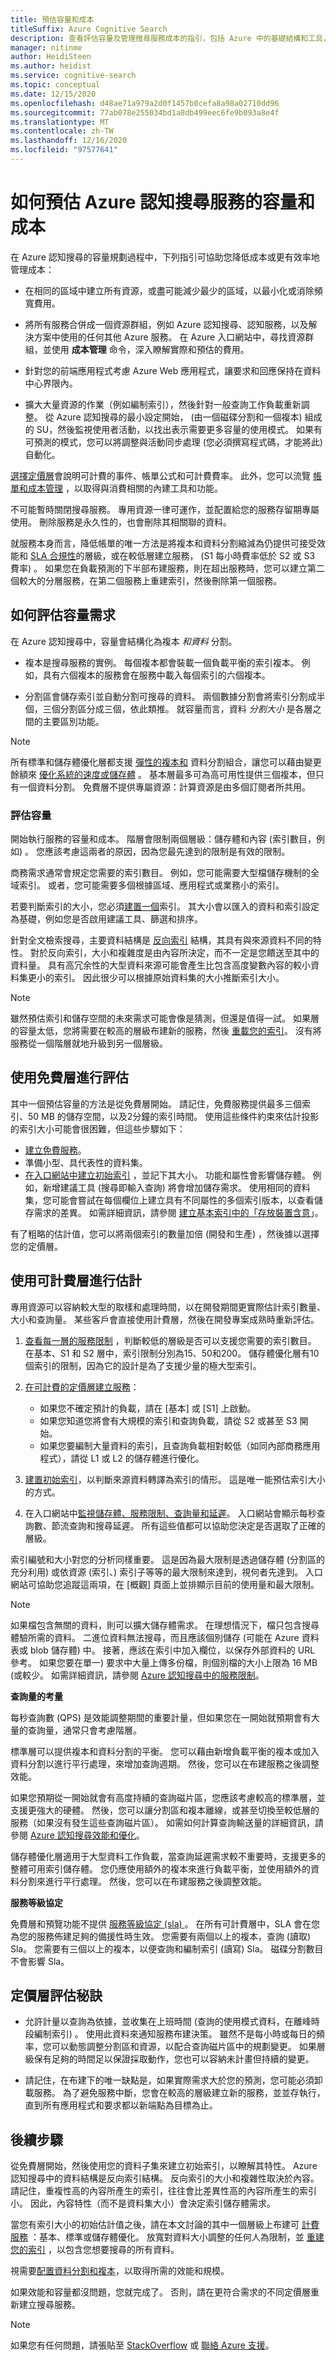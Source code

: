 ```yaml
---
title: 預估容量和成本
titleSuffix: Azure Cognitive Search
description: 查看評估容量及管理搜尋服務成本的指引，包括 Azure 中的基礎結構和工具，以及更有效使用資源的最佳作法。
manager: nitinme
author: HeidiSteen
ms.author: heidist
ms.service: cognitive-search
ms.topic: conceptual
ms.date: 12/15/2020
ms.openlocfilehash: d48ae71a979a2d0f1457b0cefa8a98a02710dd96
ms.sourcegitcommit: 77ab078e255034bd1a8db499eec6fe9b093a8e4f
ms.translationtype: MT
ms.contentlocale: zh-TW
ms.lasthandoff: 12/16/2020
ms.locfileid: "97577641"
---
```

# <a name="how-to-estimate-capacity-and-costs-of-an-azure-cognitive-search-service"></a>如何預估 Azure 認知搜尋服務的容量和成本

在 Azure 認知搜尋的容量規劃過程中，下列指引可協助您降低成本或更有效率地管理成本：

+ 在相同的區域中建立所有資源，或盡可能減少最少的區域，以最小化或消除頻寬費用。

+ 將所有服務合併成一個資源群組，例如 Azure 認知搜尋、認知服務，以及解決方案中使用的任何其他 Azure 服務。 在 Azure 入口網站中，尋找資源群組，並使用 **成本管理** 命令，深入瞭解實際和預估的費用。

+ 針對您的前端應用程式考慮 Azure Web 應用程式，讓要求和回應保持在資料中心界限內。

+ 擴大大量資源的作業（例如編制索引），然後針對一般查詢工作負載重新調整。 從 Azure 認知搜尋的最小設定開始， (由一個磁碟分割和一個複本) 組成的 SU，然後監視使用者活動，以找出表示需要更多容量的使用模式。 如果有可預測的模式，您可以將調整與活動同步處理 (您必須撰寫程式碼，才能將此) 自動化。

[選擇定價層](search-sku-tier.md)會說明可計費的事件、帳單公式和可計費費率。 此外，您可以流覽 [帳單和成本管理](../cost-management-billing/cost-management-billing-overview.md) ，以取得與消費相關的內建工具和功能。

不可能暫時關閉搜尋服務。 專用資源一律可運作，並配置給您的服務存留期專屬使用。 刪除服務是永久性的，也會刪除其相關聯的資料。

就服務本身而言，降低帳單的唯一方法是將複本和資料分割縮減為仍提供可接受效能和 [SLA 合規性](https://azure.microsoft.com/support/legal/sla/search/v1_0/)的層級，或在較低層建立服務， (S1 每小時費率低於 S2 或 S3 費率) 。 如果您在負載預測的下半部布建服務，則在超出服務時，您可以建立第二個較大的分層服務，在第二個服務上重建索引，然後刪除第一個服務。

## <a name="how-to-evaluate-capacity-requirements"></a>如何評估容量需求

在 Azure 認知搜尋中，容量會結構化為複本 *和資料* 分割。

+ 複本是搜尋服務的實例。 每個複本都會裝載一個負載平衡的索引複本。 例如，具有六個複本的服務會在服務中載入每個索引的六個複本。

+ 分割區會儲存索引並自動分割可搜尋的資料。 兩個數據分割會將索引分割成半個，三個分割區分成三個，依此類推。 就容量而言，資料 *分割大小* 是各層之間的主要區別功能。

> [!NOTE]
> 所有標準和儲存體優化層都支援 [彈性的複本和](search-capacity-planning.md#chart) 資料分割組合，讓您可以藉由變更餘額來 [優化系統的速度或儲存體](search-performance-optimization.md) 。 基本層最多可為高可用性提供三個複本，但只有一個資料分割。 免費層不提供專屬資源：計算資源是由多個訂閱者所共用。

### <a name="evaluating-capacity"></a>評估容量

開始執行服務的容量和成本。 階層會限制兩個層級：儲存體和內容 (索引數目，例如) 。 您應該考慮這兩者的原因，因為您最先達到的限制是有效的限制。

商務需求通常會規定您需要的索引數目。 例如，您可能需要大型檔儲存機制的全域索引。 或者，您可能需要多個根據區域、應用程式或業務小的索引。

若要判斷索引的大小，您必須[建置一個](search-what-is-an-index.md)索引。 其大小會以匯入的資料和索引設定為基礎，例如您是否啟用建議工具、篩選和排序。

針對全文檢索搜尋，主要資料結構是 [反向索引](https://en.wikipedia.org/wiki/Inverted_index) 結構，其具有與來源資料不同的特性。 對於反向索引，大小和複雜度是由內容所決定，而不一定是您饋送至其中的資料量。 具有高冗余性的大型資料來源可能會產生比包含高度變數內容的較小資料集更小的索引。 因此很少可以根據原始資料集的大小推斷索引大小。

> [!NOTE] 
> 雖然預估索引和儲存空間的未來需求可能會像是猜測，但還是值得一試。 如果層的容量太低，您將需要在較高的層級布建新的服務，然後 [重載您的索引](search-howto-reindex.md)。 沒有將服務從一個階層就地升級到另一個層級。
>

## <a name="estimate-with-the-free-tier"></a>使用免費層進行評估

其中一個預估容量的方法是從免費層開始。 請記住，免費服務提供最多三個索引、50 MB 的儲存空間，以及2分鐘的索引時間。 使用這些條件約束來估計投影的索引大小可能會很困難，但這些步驟如下：

+ [建立免費服務](search-create-service-portal.md)。
+ 準備小型、具代表性的資料集。
+ [在入口網站中建立初始索引](search-get-started-portal.md) ，並記下其大小。 功能和屬性會影響儲存體。 例如，新增建議工具 (搜尋即輸入查詢) 將會增加儲存需求。 使用相同的資料集，您可能會嘗試在每個欄位上建立具有不同屬性的多個索引版本，以查看儲存需求的差異。 如需詳細資訊，請參閱 [建立基本索引中的「存放裝置含意](search-what-is-an-index.md#index-size)」。

有了粗略的估計值，您可以將兩個索引的數量加倍 (開發和生產) ，然後據以選擇您的定價層。

## <a name="estimate-with-a-billable-tier"></a>使用可計費層進行估計

專用資源可以容納較大型的取樣和處理時間，以在開發期間更實際估計索引數量、大小和查詢量。 某些客戶會直接使用計費層，然後在開發專案成熟時重新評估。

1. [查看每一層的服務限制](./search-limits-quotas-capacity.md#index-limits) ，判斷較低的層級是否可以支援您需要的索引數目。 在基本、S1 和 S2 層中，索引限制分別為15、50和200。 儲存體優化層有10個索引的限制，因為它的設計是為了支援少量的極大型索引。

1. [在可計費的定價層建立服務](search-create-service-portal.md)：

    + 如果您不確定預計的負載，請在 [基本] 或 [S1] 上啟動。
    + 如果您知道您將會有大規模的索引和查詢負載，請從 S2 或甚至 S3 開始。
    + 如果您要編制大量資料的索引，且查詢負載相對較低（如同內部商務應用程式），請從 L1 或 L2 的儲存體進行優化。

1. [建置初始索引](search-what-is-an-index.md)，以判斷來源資料轉譯為索引的情形。 這是唯一能預估索引大小的方式。

1. 在入口網站中[監視儲存體、服務限制、查詢量和延遲](search-monitor-usage.md)。 入口網站會顯示每秒查詢數、節流查詢和搜尋延遲。 所有這些值都可以協助您決定是否選取了正確的層級。 

索引編號和大小對您的分析同樣重要。 這是因為最大限制是透過儲存體 (分割區的充分利用) 或依資源 (索引、) 索引子等等的最大限制來達到，視何者先達到。 入口網站可協助您追蹤這兩項，在 [概觀] 頁面上並排顯示目前的使用量和最大限制。

> [!NOTE]
> 如果檔包含無關的資料，則可以擴大儲存體需求。 在理想情況下，檔只包含搜尋體驗所需的資料。 二進位資料無法搜尋，而且應該個別儲存 (可能在 Azure 資料表或 blob 儲存體) 中。 接著，應該在索引中加入欄位，以保存外部資料的 URL 參考。 如果您要在單一) 要求中大量上傳多份檔，則個別檔的大小上限為 16 MB (或較少。 如需詳細資訊，請參閱 [Azure 認知搜尋中的服務限制](search-limits-quotas-capacity.md)。
>

**查詢量的考量**

每秒查詢數 (QPS) 是效能調整期間的重要計量，但如果您在一開始就預期會有大量的查詢量，通常只會考慮階層。

標準層可以提供複本和資料分割的平衡。 您可以藉由新增負載平衡的複本或加入資料分割以進行平行處理，來增加查詢週期。 然後，您可以在布建服務之後調整效能。

如果您預期從一開始就會有高度持續的查詢磁片區，您應該考慮較高的標準層，並支援更強大的硬體。 然後，您可以讓分割區和複本離線，或甚至切換至較低層的服務（如果沒有發生這些查詢磁片區）。 如需如何計算查詢輸送量的詳細資訊，請參閱 [Azure 認知搜尋效能和優化](search-performance-optimization.md)。

儲存體優化層適用于大型資料工作負載，當查詢延遲需求較不重要時，支援更多的整體可用索引儲存體。 您仍應使用額外的複本來進行負載平衡，並使用額外的資料分割來進行平行處理。 然後，您可以在布建服務之後調整效能。

**服務等級協定**

免費層和預覽功能不提供 [服務等級協定 (sla) ](https://azure.microsoft.com/support/legal/sla/search/v1_0/)。 在所有可計費層中，SLA 會在您為您的服務佈建足夠的備援性時生效。 您需要有兩個以上的複本，查詢 (讀取) Sla。 您需要有三個以上的複本，以便查詢和編制索引 (讀寫) Sla。 磁碟分割數目不會影響 Sla。

## <a name="tips-for-tier-evaluation"></a>定價層評估秘訣

+ 允許計量以查詢為依據，並收集在上班時間 (查詢的使用模式資料，在離峰時段編制索引) 。 使用此資料來通知服務布建決策。 雖然不是每小時或每日的頻率，您可以動態調整分割區和資源，以配合查詢磁片區中的規劃變更。 如果層級保有足夠的時間足以保證採取動作，您也可以容納未計畫但持續的變更。

+ 請記住，在布建下的唯一缺點是，如果實際需求大於您的預測，您可能必須卸載服務。 為了避免服務中斷，您會在較高的層級建立新的服務，並並存執行，直到所有應用程式和要求都以新端點為目標為止。

## <a name="next-steps"></a>後續步驟

從免費層開始，然後使用您的資料子集來建立初始索引，以瞭解其特性。 Azure 認知搜尋中的資料結構是反向索引結構。 反向索引的大小和複雜性取決於內容。 請記住，重複性高的內容所產生的索引，往往會比差異性高的內容所產生的索引小。 因此，內容特性（而不是資料集大小）會決定索引儲存體需求。

當您有索引大小的初始估計值之後，請在本文討論的其中一個層級上布建可 [計費服務](search-create-service-portal.md) ：基本、標準或儲存體優化。 放寬對資料大小調整的任何人為限制，並 [重建您的索引](search-howto-reindex.md) ，以包含您想要搜尋的所有資料。

視需要[配置資料分割和複本](search-capacity-planning.md)，以取得所需的效能和規模。

如果效能和容量都沒問題，您就完成了。 否則，請在更符合需求的不同定價層重新建立搜尋服務。

> [!NOTE]
> 如果您有任何問題，請張貼至 [StackOverflow](https://stackoverflow.com/questions/tagged/azure-search) 或 [聯絡 Azure 支援](https://azure.microsoft.com/support/options/)。